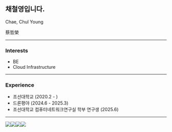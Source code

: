 ## 채철영입니다.

Chae, Chul Young

蔡哲榮

---

### Interests

- BE
- Cloud Infrastructure

---

### Experience

- 조선대학교 (2020.2 - )
- 드론평야 (2024.6 - 2025.3)
- 조선대학교 컴퓨터네트워크연구실 학부 연구생 (2025.6)

---

<img src ="https://img.shields.io/badge/c-A8B9CC.svg?&style=for-the-badge&logo=c&logoColor=black"/><img src ="https://img.shields.io/badge/cplusplus-00599C.svg?&style=for-the-badge&logo=cplusplus&logoColor=white"/><img src ="https://img.shields.io/badge/python-3776AB.svg?&style=for-the-badge&logo=python&logoColor=white"/><img src ="https://img.shields.io/badge/javascript-F7DF1E.svg?&style=for-the-badge&logo=javascript&logoColor=black"/>
